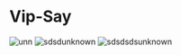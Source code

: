 # Vip-Say

![unn](https://user-images.githubusercontent.com/108875590/182492617-d75a335a-5625-4af3-a922-7cf2d3f92da1.png)
![sdsdunknown](https://user-images.githubusercontent.com/108875590/182492621-717d518e-25de-464e-a8e7-ed83f938f14b.png)
![sdsdsdsunknown](https://user-images.githubusercontent.com/108875590/182492623-5d5a207e-cf9a-45d0-a6f3-7eb460cdeb03.png)
